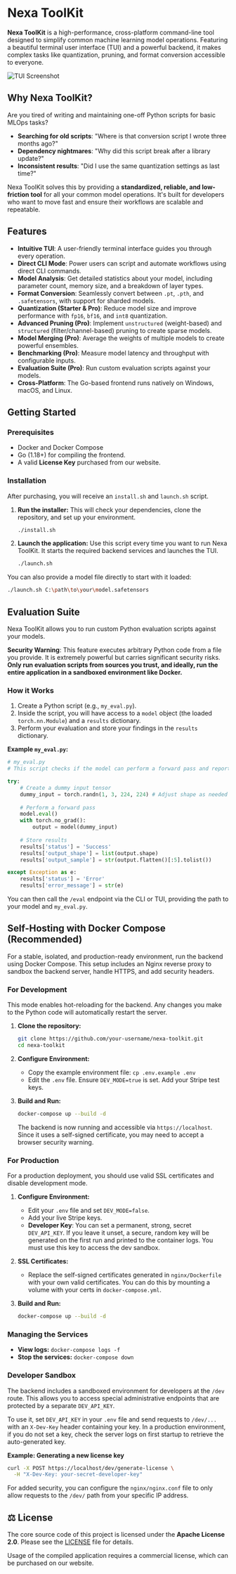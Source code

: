 # Nexa ToolKit

**Nexa ToolKit** is a high-performance, cross-platform command-line tool designed to simplify common machine learning model operations. Featuring a beautiful terminal user interface (TUI) and a powerful backend, it makes complex tasks like quantization, pruning, and format conversion accessible to everyone.

![TUI Screenshot](https://your-image-host.com/nexa-tui.png) <!-- It's recommended to add a screenshot of the TUI -->

## Why Nexa ToolKit?

Are you tired of writing and maintaining one-off Python scripts for basic MLOps tasks?

-   **Searching for old scripts**: "Where is that conversion script I wrote three months ago?"
-   **Dependency nightmares**: "Why did this script break after a library update?"
-   **Inconsistent results**: "Did I use the same quantization settings as last time?"

Nexa ToolKit solves this by providing a **standardized, reliable, and low-friction tool** for all your common model operations. It's built for developers who want to move fast and ensure their workflows are scalable and repeatable.

## Features

-   **Intuitive TUI**: A user-friendly terminal interface guides you through every operation.
-   **Direct CLI Mode**: Power users can script and automate workflows using direct CLI commands.
-   **Model Analysis**: Get detailed statistics about your model, including parameter count, memory size, and a breakdown of layer types.
-   **Format Conversion**: Seamlessly convert between `.pt`, `.pth`, and `.safetensors`, with support for sharded models.
-   **Quantization (Starter & Pro)**: Reduce model size and improve performance with `fp16`, `bf16`, and `int8` quantization.
-   **Advanced Pruning (Pro)**: Implement `unstructured` (weight-based) and `structured` (filter/channel-based) pruning to create sparse models.
-   **Model Merging (Pro)**: Average the weights of multiple models to create powerful ensembles.
-   **Benchmarking (Pro)**: Measure model latency and throughput with configurable inputs.
-   **Evaluation Suite (Pro)**: Run custom evaluation scripts against your models.
-   **Cross-Platform**: The Go-based frontend runs natively on Windows, macOS, and Linux.

## Getting Started

### Prerequisites

-   Docker and Docker Compose
-   Go (1.18+) for compiling the frontend.
-   A valid **License Key** purchased from our website.

### Installation

After purchasing, you will receive an `install.sh` and `launch.sh` script.

1.  **Run the installer:**
    This will check your dependencies, clone the repository, and set up your environment.
    ```bash
    ./install.sh
    ```

2.  **Launch the application:**
    Use this script every time you want to run Nexa ToolKit. It starts the required backend services and launches the TUI.
    ```bash
    ./launch.sh
    ```

You can also provide a model file directly to start with it loaded:

```bash
./launch.sh C:\path\to\your\model.safetensors
```

## Evaluation Suite

Nexa ToolKit allows you to run custom Python evaluation scripts against your models.

**Security Warning**: This feature executes arbitrary Python code from a file you provide. It is extremely powerful but carries significant security risks. **Only run evaluation scripts from sources you trust, and ideally, run the entire application in a sandboxed environment like Docker.**

### How it Works

1.  Create a Python script (e.g., `my_eval.py`).
2.  Inside the script, you will have access to a `model` object (the loaded `torch.nn.Module`) and a `results` dictionary.
3.  Perform your evaluation and store your findings in the `results` dictionary.

**Example `my_eval.py`:**
```python
# my_eval.py
# This script checks if the model can perform a forward pass and reports the output shape.

try:
    # Create a dummy input tensor
    dummy_input = torch.randn(1, 3, 224, 224) # Adjust shape as needed
    
    # Perform a forward pass
    model.eval()
    with torch.no_grad():
        output = model(dummy_input)
    
    # Store results
    results['status'] = 'Success'
    results['output_shape'] = list(output.shape)
    results['output_sample'] = str(output.flatten()[:5].tolist())

except Exception as e:
    results['status'] = 'Error'
    results['error_message'] = str(e)

```

You can then call the `/eval` endpoint via the CLI or TUI, providing the path to your model and `my_eval.py`.

## Self-Hosting with Docker Compose (Recommended)

For a stable, isolated, and production-ready environment, run the backend using Docker Compose. This setup includes an Nginx reverse proxy to sandbox the backend server, handle HTTPS, and add security headers.

### For Development

This mode enables hot-reloading for the backend. Any changes you make to the Python code will automatically restart the server.

1.  **Clone the repository:**
    ```bash
    git clone https://github.com/your-username/nexa-toolkit.git
    cd nexa-toolkit
    ```

2.  **Configure Environment:**
    -   Copy the example environment file: `cp .env.example .env`
    -   Edit the `.env` file. Ensure `DEV_MODE=true` is set. Add your Stripe test keys.

3.  **Build and Run:**
    ```bash
    docker-compose up --build -d
    ```
    The backend is now running and accessible via `https://localhost`. Since it uses a self-signed certificate, you may need to accept a browser security warning.

### For Production

For a production deployment, you should use valid SSL certificates and disable development mode.

1.  **Configure Environment:**
    -   Edit your `.env` file and set `DEV_MODE=false`.
    -   Add your live Stripe keys.
    -   **Developer Key**: You can set a permanent, strong, secret `DEV_API_KEY`. If you leave it unset, a secure, random key will be generated on the first run and printed to the container logs. You must use this key to access the dev sandbox.

2.  **SSL Certificates:**
    -   Replace the self-signed certificates generated in `nginx/Dockerfile` with your own valid certificates. You can do this by mounting a volume with your certs in `docker-compose.yml`.

3.  **Build and Run:**
    ```bash
    docker-compose up --build -d
    ```

### Managing the Services

-   **View logs:** `docker-compose logs -f`
-   **Stop the services:** `docker-compose down`

### Developer Sandbox

The backend includes a sandboxed environment for developers at the `/dev` route. This allows you to access special administrative endpoints that are protected by a separate `DEV_API_KEY`.

To use it, set `DEV_API_KEY` in your `.env` file and send requests to `/dev/...` with an `X-Dev-Key` header containing your key. In a production environment, if you do not set a key, check the server logs on first startup to retrieve the auto-generated key.

**Example: Generating a new license key**
```bash
curl -X POST https://localhost/dev/generate-license \
  -H "X-Dev-Key: your-secret-developer-key"
```

For added security, you can configure the `nginx/nginx.conf` file to only allow requests to the `/dev/` path from your specific IP address.

## ⚖️ License

The core source code of this project is licensed under the **Apache License 2.0**. Please see the [LICENSE](LICENSE) file for details.

Usage of the compiled application requires a commercial license, which can be purchased on our website.
